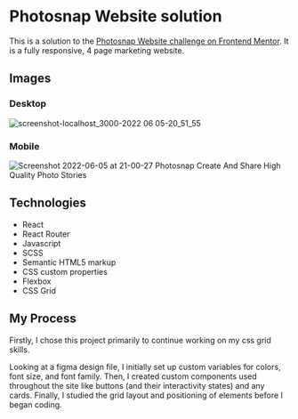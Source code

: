 # Photosnap Website solution

This is a solution to the [Photosnap Website challenge on Frontend Mentor](https://www.frontendmentor.io/challenges/photosnap-multipage-website-nMDSrNmNW). It is a fully responsive, 4 page marketing website.

## Images
### Desktop
![screenshot-localhost_3000-2022 06 05-20_51_55](https://user-images.githubusercontent.com/72288176/172091938-de77b58a-3f40-4f6e-9d71-9518067690e3.png)
### Mobile
![Screenshot 2022-06-05 at 21-00-27 Photosnap Create And Share High Quality Photo Stories](https://user-images.githubusercontent.com/72288176/172092649-6817e4ee-36b1-4bba-988c-fdcd4b661514.png)


## Technologies
* React
* React Router
* Javascript
* SCSS
* Semantic HTML5 markup
* CSS custom properties
* Flexbox
* CSS Grid


## My Process
Firstly, I chose this project primarily to continue working on my css grid skills.

Looking at a figma design file, I initially set up custom variables for colors, font size, and font family. Then, I created custom components used throughout the site like buttons (and their interactivity states) and any cards. Finally, I studied the grid layout and positioning of elements before I began coding.
